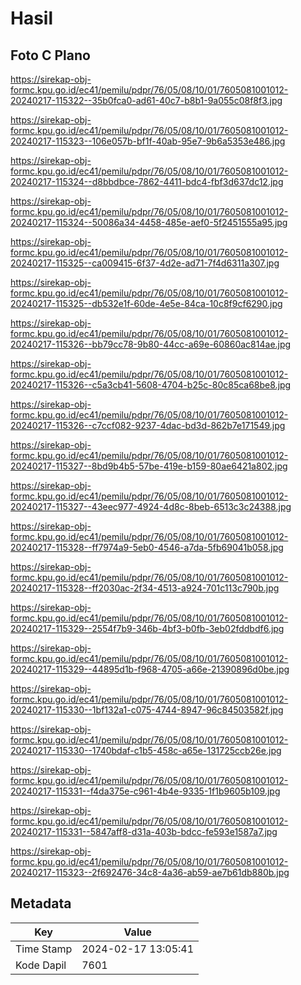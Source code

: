 # Hasil

## Foto C Plano

https://sirekap-obj-formc.kpu.go.id/ec41/pemilu/pdpr/76/05/08/10/01/7605081001012-20240217-115322--35b0fca0-ad61-40c7-b8b1-9a055c08f8f3.jpg

https://sirekap-obj-formc.kpu.go.id/ec41/pemilu/pdpr/76/05/08/10/01/7605081001012-20240217-115323--106e057b-bf1f-40ab-95e7-9b6a5353e486.jpg

https://sirekap-obj-formc.kpu.go.id/ec41/pemilu/pdpr/76/05/08/10/01/7605081001012-20240217-115324--d8bbdbce-7862-4411-bdc4-fbf3d637dc12.jpg

https://sirekap-obj-formc.kpu.go.id/ec41/pemilu/pdpr/76/05/08/10/01/7605081001012-20240217-115324--50086a34-4458-485e-aef0-5f2451555a95.jpg

https://sirekap-obj-formc.kpu.go.id/ec41/pemilu/pdpr/76/05/08/10/01/7605081001012-20240217-115325--ca009415-6f37-4d2e-ad71-7f4d6311a307.jpg

https://sirekap-obj-formc.kpu.go.id/ec41/pemilu/pdpr/76/05/08/10/01/7605081001012-20240217-115325--db532e1f-60de-4e5e-84ca-10c8f9cf6290.jpg

https://sirekap-obj-formc.kpu.go.id/ec41/pemilu/pdpr/76/05/08/10/01/7605081001012-20240217-115326--bb79cc78-9b80-44cc-a69e-60860ac814ae.jpg

https://sirekap-obj-formc.kpu.go.id/ec41/pemilu/pdpr/76/05/08/10/01/7605081001012-20240217-115326--c5a3cb41-5608-4704-b25c-80c85ca68be8.jpg

https://sirekap-obj-formc.kpu.go.id/ec41/pemilu/pdpr/76/05/08/10/01/7605081001012-20240217-115326--c7ccf082-9237-4dac-bd3d-862b7e171549.jpg

https://sirekap-obj-formc.kpu.go.id/ec41/pemilu/pdpr/76/05/08/10/01/7605081001012-20240217-115327--8bd9b4b5-57be-419e-b159-80ae6421a802.jpg

https://sirekap-obj-formc.kpu.go.id/ec41/pemilu/pdpr/76/05/08/10/01/7605081001012-20240217-115327--43eec977-4924-4d8c-8beb-6513c3c24388.jpg

https://sirekap-obj-formc.kpu.go.id/ec41/pemilu/pdpr/76/05/08/10/01/7605081001012-20240217-115328--ff7974a9-5eb0-4546-a7da-5fb69041b058.jpg

https://sirekap-obj-formc.kpu.go.id/ec41/pemilu/pdpr/76/05/08/10/01/7605081001012-20240217-115328--ff2030ac-2f34-4513-a924-701c113c790b.jpg

https://sirekap-obj-formc.kpu.go.id/ec41/pemilu/pdpr/76/05/08/10/01/7605081001012-20240217-115329--2554f7b9-346b-4bf3-b0fb-3eb02fddbdf6.jpg

https://sirekap-obj-formc.kpu.go.id/ec41/pemilu/pdpr/76/05/08/10/01/7605081001012-20240217-115329--44895d1b-f968-4705-a66e-21390896d0be.jpg

https://sirekap-obj-formc.kpu.go.id/ec41/pemilu/pdpr/76/05/08/10/01/7605081001012-20240217-115330--1bf132a1-c075-4744-8947-96c84503582f.jpg

https://sirekap-obj-formc.kpu.go.id/ec41/pemilu/pdpr/76/05/08/10/01/7605081001012-20240217-115330--1740bdaf-c1b5-458c-a65e-131725ccb26e.jpg

https://sirekap-obj-formc.kpu.go.id/ec41/pemilu/pdpr/76/05/08/10/01/7605081001012-20240217-115331--f4da375e-c961-4b4e-9335-1f1b9605b109.jpg

https://sirekap-obj-formc.kpu.go.id/ec41/pemilu/pdpr/76/05/08/10/01/7605081001012-20240217-115331--5847aff8-d31a-403b-bdcc-fe593e1587a7.jpg

https://sirekap-obj-formc.kpu.go.id/ec41/pemilu/pdpr/76/05/08/10/01/7605081001012-20240217-115323--2f692476-34c8-4a36-ab59-ae7b61db880b.jpg


## Metadata

| Key        | Value               |
| ---------- | ------------------- |
| Time Stamp | 2024-02-17 13:05:41 |
| Kode Dapil | 7601                |



